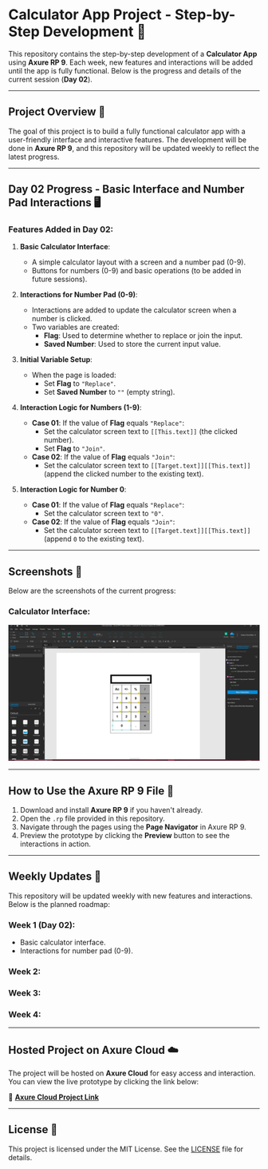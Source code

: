 # Calculator App Project - Step-by-Step Development 🧮

This repository contains the step-by-step development of a **Calculator App** using **Axure RP 9**. Each week, new features and interactions will be added until the app is fully functional. Below is the progress and details of the current session (**Day 02**).

---

## Project Overview 🚀
The goal of this project is to build a fully functional calculator app with a user-friendly interface and interactive features. The development will be done in **Axure RP 9**, and this repository will be updated weekly to reflect the latest progress.

---

## Day 02 Progress - Basic Interface and Number Pad Interactions 🖥️

### Features Added in Day 02:
1. **Basic Calculator Interface**:
   - A simple calculator layout with a screen and a number pad (0-9).
   - Buttons for numbers (0-9) and basic operations (to be added in future sessions).

2. **Interactions for Number Pad (0-9)**:
   - Interactions are added to update the calculator screen when a number is clicked.
   - Two variables are created:
     - **Flag**: Used to determine whether to replace or join the input.
     - **Saved Number**: Used to store the current input value.

3. **Initial Variable Setup**:
   - When the page is loaded:
     - Set **Flag** to `"Replace"`.
     - Set **Saved Number** to `""` (empty string).

4. **Interaction Logic for Numbers (1-9)**:
   - **Case 01**: If the value of **Flag** equals `"Replace"`:
     - Set the calculator screen text to `[[This.text]]` (the clicked number).
     - Set **Flag** to `"Join"`.
   - **Case 02**: If the value of **Flag** equals `"Join"`:
     - Set the calculator screen text to `[[Target.text]][[This.text]]` (append the clicked number to the existing text).

5. **Interaction Logic for Number 0**:
   - **Case 01**: If the value of **Flag** equals `"Replace"`:
     - Set the calculator screen text to `"0"`.
   - **Case 02**: If the value of **Flag** equals `"Join"`:
     - Set the calculator screen text to `[[Target.text]][[This.text]]` (append `0` to the existing text).

---

## Screenshots 📸
Below are the screenshots of the current progress:

### Calculator Interface:
<!-- Add screenshot of the calculator interface here -->
![Calculator Interface](./Screenshots/Screenshot.png)


---

## How to Use the Axure RP 9 File 📂
1. Download and install **Axure RP 9** if you haven't already.
2. Open the `.rp` file provided in this repository.
3. Navigate through the pages using the **Page Navigator** in Axure RP 9.
4. Preview the prototype by clicking the **Preview** button to see the interactions in action.

---

## Weekly Updates 🔄
This repository will be updated weekly with new features and interactions. Below is the planned roadmap:

### Week 1 (Day 02):
- Basic calculator interface.
- Interactions for number pad (0-9).

### Week 2:
  

### Week 3:


### Week 4:


---

## Hosted Project on Axure Cloud ☁️
The project will be hosted on **Axure Cloud** for easy access and interaction. You can view the live prototype by clicking the link below:

🔗 **[Axure Cloud Project Link](https://tt1cdy.axshare.com)**  



---

## License 📜
This project is licensed under the MIT License. See the [LICENSE](LICENSE) file for details.